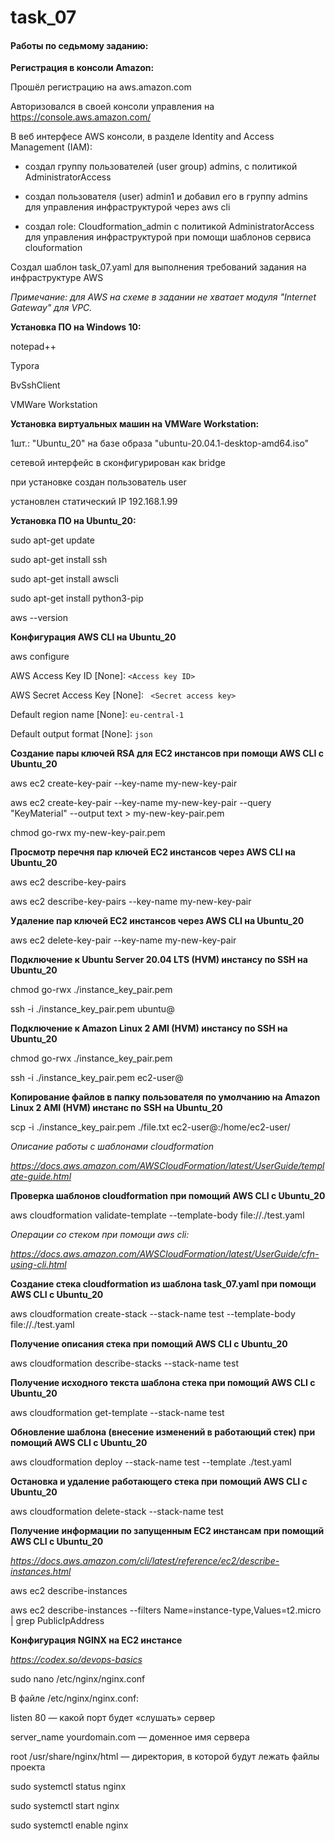 # task_07

#### Работы по седьмому заданию:

**Регистрация в консоли Amazon:**

Прошёл регистрацию на aws.amazon.com

Авторизовался в своей консоли управления на https://console.aws.amazon.com/

В веб интерфесе AWS консоли, в разделе Identity and Access Management (IAM):

- создал группу пользователей (user group) admins, с политикой AdministratorAccess

- создал пользователя (user)  admin1  и добавил его в группу admins для управления инфраструктурой через aws cli

- создал role: Cloudformation_admin с политикой AdministratorAccess для управления инфраструктурой при помощи шаблонов сервиса clouformation

Создал шаблон task_07.yaml для выполнения требований задания на инфраструктуре AWS

*Примечание: для AWS на схеме в задании не хватает модуля "Internet Gateway" для VPC.* 

**Установка ПО на Windows 10:**

notepad++

Typora

BvSshClient

VMWare Workstation

**Установка виртуальных машин на VMWare Workstation:**

1шт.: "Ubuntu_20" на базе образа "ubuntu-20.04.1-desktop-amd64.iso"

сетевой интерфейс в сконфигурирован как bridge

при установке создан пользователь user

установлен статический IP 192.168.1.99

**Установка ПО на Ubuntu_20:**

sudo apt-get update

sudo apt-get install ssh

sudo apt-get install awscli

sudo apt-get install python3-pip

aws --version

**Конфигурация AWS CLI на Ubuntu_20**

aws configure

AWS Access Key ID [None]:  `<Access key ID>`

AWS Secret Access Key [None]: ` <Secret access key>`

Default region name [None]: `eu-central-1`

Default output format [None]: `json`

**Создание пары ключей RSA для EC2 инстансов при помощи AWS CLI c Ubuntu_20**

aws ec2 create-key-pair --key-name my-new-key-pair

aws ec2 create-key-pair --key-name my-new-key-pair --query "KeyMaterial" --output text > my-new-key-pair.pem

chmod go-rwx my-new-key-pair.pem

**Просмотр перечня пар ключей EC2 инстансов через AWS CLI на Ubuntu_20**

aws ec2 describe-key-pairs 

aws ec2 describe-key-pairs --key-name my-new-key-pair

**Удаление пар ключей EC2 инстансов через AWS CLI на Ubuntu_20**

aws ec2 delete-key-pair --key-name my-new-key-pair

**Подключение к Ubuntu Server 20.04 LTS (HVM) инстансу по SSH на Ubuntu_20**

chmod go-rwx ./instance_key_pair.pem

ssh -i ./instance_key_pair.pem ubuntu@<instance public IP>

**Подключение к Amazon Linux 2 AMI (HVM) инстансу по SSH на Ubuntu_20**

chmod go-rwx ./instance_key_pair.pem

ssh -i ./instance_key_pair.pem ec2-user@<instance public IP>

**Копирование файлов в папку пользователя по умолчанию на Amazon Linux 2 AMI (HVM) инстанс по SSH на Ubuntu_20**

scp -i ./instance_key_pair.pem ./file.txt ec2-user@<instance public IP>:/home/ec2-user/



*Описание работы с шаблонами  cloudformation*

*https://docs.aws.amazon.com/AWSCloudFormation/latest/UserGuide/template-guide.html*

**Проверка шаблонов cloudformation при помощий AWS CLI c Ubuntu_20**

aws cloudformation validate-template --template-body file://./test.yaml



*Операции со стеком при помощи aws cli:*

*https://docs.aws.amazon.com/AWSCloudFormation/latest/UserGuide/cfn-using-cli.html*

**Создание стека cloudformation из шаблона task_07.yaml при помощи AWS CLI c Ubuntu_20**

aws cloudformation create-stack --stack-name test --template-body file://./test.yaml 

**Получение описания стека при помощий AWS CLI c Ubuntu_20**

aws cloudformation describe-stacks --stack-name test

**Получение исходного текста шаблона стека при помощий AWS CLI c Ubuntu_20**

aws cloudformation get-template --stack-name test

**Обновление шаблона (внесение изменений в работающий стек)  при помощий AWS CLI c Ubuntu_20**

aws cloudformation deploy --stack-name test --template ./test.yaml

**Остановка и удаление работающего стека при помощий AWS CLI c Ubuntu_20**

aws cloudformation delete-stack --stack-name test



**Получение информации по запущенным EC2 инстансам при помощий AWS CLI c Ubuntu_20**

*https://docs.aws.amazon.com/cli/latest/reference/ec2/describe-instances.html*

aws ec2 describe-instances 

aws ec2 describe-instances  --filters Name=instance-type,Values=t2.micro | grep PublicIpAddress



**Конфигурация NGINX на EC2 инстансе**

*https://codex.so/devops-basics*

sudo nano /etc/nginx/nginx.conf

В файле /etc/nginx/nginx.conf: 

listen 80 — какой порт будет «слушать» сервер

server_name yourdomain.com — доменное имя сервера

root /usr/share/nginx/html — директория, в которой будут лежать файлы проекта

sudo systemctl status nginx

sudo systemctl start nginx

sudo systemctl enable nginx



